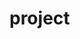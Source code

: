 <!-- readme file: description of final project (technologies used/setup instructions/individual contributions) -->
<!-- don't need to edit until completed with entire project -->
# project